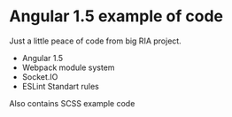 # Angular 1.5 example of code

Just a little peace of code from big RIA project.

- Angular 1.5
- Webpack module system
- Socket.IO
- ESLint Standart rules

Also contains SCSS example code
